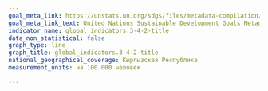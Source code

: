 ```yaml
---
goal_meta_link: https://unstats.un.org/sdgs/files/metadata-compilation/Metadata-Goal-3.pdf
goal_meta_link_text: United Nations Sustainable Development Goals Metadata (PDF 65.1 KB)
indicator_name: global_indicators.3-4-2-title
data_non_statistical: false
graph_type: line
graph_title: global_indicators.3-4-2-title
national_geographical_coverage: Кыргызская Республика
measurement_units: на 100 000 человек

---
```

